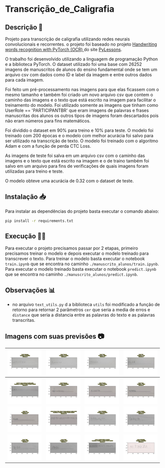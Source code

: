 # Transcrição_de_Caligrafia

## Descrição 📝

Projeto para transcrição de caligrafia utilizando redes neurais convolucionais e recorrentes. o projeto foi baseado no projeto [Handwriting words recognition with PyTorch (OCR) ](https://pylessons.com/handwriting-recognition-pytorch) do site [PyLessons](https://pylessons.com/).

O trabalho foi desenvolvido utilizando a linguagem de programação Python e a biblioteca PyTorch. O dataset utilizado foi uma base com 26252 imagens de manuscritos de alunos do ensino fundamental onde se tem um arquivo csv com dados como ID e label da imagem e entre outros dados para cada imagem.

Foi feito um pré-processamento nas imagens para que elas ficassem com o mesmo tamanho e também foi criado um novo arquivo csv que contem o caminho das imagens e o texto que está escrito na imagem para facilitar o treinamento do modelo. Foi utilizado somente as imagens que tinham como UserRole == 'PARTICIPANTBR' que eram imagens de palavras e frases manuscritas dos alunos os outros tipos de imagens foram descartados pois não eram números para fins matemáticos.

Foi dividido o dataset em 90% para treino e 10% para teste. O modelo foi treinado com 200 épocas e o modelo com melhor acurácia foi salvo para ser utilizado na transcrição de texto. O modelo foi treinado com o algoritmo Adam e com a função de perda CTC Loss.

As imagens de teste foi salva em um arquivo csv com o caminho das imagens e o texto que está escrito na imagem e o de traino também foi salvo em um arquivo para fins de verificações de quais imagens foram utilizadas para treino e teste.

O modelo obteve uma acurácia de 0.32 com o dataset de teste.

## Instalação 📥

Para instalar as dependências do projeto basta executar o comando abaixo:

```bash
pip install -r requirements.txt
```

## Execução 🏃‍♂️

Para executar o projeto precisamos passar por 2 etapas, primeiro precisamos treinar o modelo e depois executar o modelo treinado para transcrever o texto. Para treinar o modelo basta executar o notebook `train.ipynb` que se encontra no caminho `./manuscrito_alunos/train.ipynb`. Para executar o modelo treinado basta executar o notebook `predict.ipynb` que se encontra no caminho `./manuscrito_alunos/predict.ipynb`.

## Observações 📊

- no arquivo `text_utils.py` d a biblioteca `utils` foi modificado a função de retorno para retornar 2 parâmetros `cer` que seria a media de erros e `distance` que seria a distancia entre as palavras do texto e as palavras transcritas.

## Imagens com suas previsões 📷

| ![Imagem 1](./image_readme/14881.jpeg)  | ![Imagem 2](./image_readme/14882.jpeg)  | ![Imagem 3](./image_readme/14883.jpeg)  | ![Imagem 4](./image_readme/14884.jpeg)  |
| --------------------------------------- | --------------------------------------- | --------------------------------------- | --------------------------------------- |
| ![Imagem 5](./image_readme/14885.jpeg)  | ![Imagem 6](./image_readme/14886.jpeg)  | ![Imagem 7](./image_readme/14887.jpeg)  | ![Imagem 8](./image_readme/14888.jpeg)  |
| ![Imagem 9](./image_readme/14889.jpeg)  | ![Imagem 10](./image_readme/14890.jpeg) | ![Imagem 11](./image_readme/14891.jpeg) | ![Imagem 12](./image_readme/14892.jpeg) |
| ![Imagem 13](./image_readme/14893.jpeg) | ![Imagem 14](./image_readme/14894.jpeg) | ![Imagem 15](./image_readme/14895.jpeg) | ![Imagem 16](./image_readme/14896.jpeg) |
